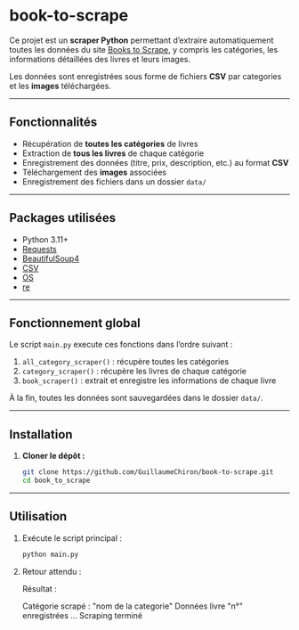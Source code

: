 # book-to-scrape

Ce projet est un **scraper Python** permettant d’extraire automatiquement toutes les données du site [Books to Scrape](https://books.toscrape.com), y compris les catégories, les informations détaillées des livres et leurs images.  

Les données sont enregistrées sous forme de fichiers **CSV** par categories et les **images** téléchargées.

---

## Fonctionnalités

- Récupération de **toutes les catégories** de livres  
- Extraction de **tous les livres** de chaque catégorie  
- Enregistrement des données (titre, prix, description, etc.) au format **CSV**  
- Téléchargement des **images** associées  
- Enregistrement des fichiers dans un dossier `data/`

---

## Packages utilisées

- Python 3.11+
- [Requests](https://docs.python-requests.org/)
- [BeautifulSoup4](https://www.crummy.com/software/BeautifulSoup/)
- [CSV](https://docs.python.org/3/library/csv.html)
- [OS](https://docs.python.org/3/library/os.html)
- [re](https://docs.python.org/3/library/re.html)

---

## Fonctionnement global

Le script `main.py` execute ces fonctions dans l’ordre suivant :

1. `all_category_scraper()` : récupère toutes les catégories  
2. `category_scraper()` : récupère les livres de chaque catégorie  
3. `book_scraper()` : extrait et enregistre les informations de chaque livre  

À la fin, toutes les données sont sauvegardées dans le dossier `data/`.

---

## Installation

1. **Cloner le dépôt :**
   ```bash
   git clone https://github.com/GuillaumeChiron/book-to-scrape.git
   cd book_to_scrape

---

## Utilisation

1. Exécute le script principal :
   ```bash
   python main.py

2.  Retour attendu : 
    
    Résultat : 

    Catégorie scrapé : "nom de la categorie"
    Données livre "n°" enregistrées
    ...
    Scraping terminé